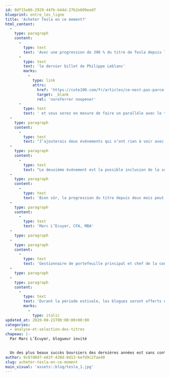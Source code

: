 ```yaml
---
id: 0df15e86-2929-44fb-b44d-27b2e609eed7
blueprint: entre_les_ligne
title: 'Acheter Tesla en ce moment?'
html_content:
  -
    type: paragraph
    content:
      -
        type: text
        text: 'Avec une progression de 390 % du titre de Tesla depuis le début de l’année, les actionnaires ont grandement bénéficié de la tendance vers l’électrification des transports. Depuis sa venue en Bourse en 2010 à un prix de 17 $, l’action a progressé de 62 % annuellement pour atteindre plus de 2 000 $ au moment d’écrire ses lignes. En outre, le titre a doublé au cours des deux derniers mois. C’est justement cette dernière hausse qui nous incite à la prudence car à notre avis, elle est davantage justifiée par le comportement des investisseurs que par les perspectives de croissance de la société. Je vous invite à lire ou relire '
      -
        type: text
        text: 'le dernier billet de Philippe Leblanc'
        marks:
          -
            type: link
            attrs:
              href: 'https://cote100.com/fr/articles/ce-nest-pas-parce-que-tout-le-monde-saute-du-pont-que-lon-doive-faire-de-meme'
              target: _blank
              rel: 'noreferrer noopener'
      -
        type: text
        text: ' et vous serez en mesure de faire un parallèle avec le titre de Tesla en ce moment.'
  -
    type: paragraph
    content:
      -
        type: text
        text: "J’ajouterais deux événements qui n’ont rien à voir avec la valeur intrinsèque de Tesla. Le premier est le fractionnement des actions de la société à raison de 5-pour-1 annoncé le 11 août dernier. Maintenant qu’il est possible d’acheter des fractions d’actions dans plusieurs firmes de courtage, il est peu probable qu’un prix de 400 $ US l’action entraîne une augmentation sensible de la demande pour les actions de la société par rapport à un prix de 2\_000 $. En tout cas, il ne s’agit certainement pas d’une nouvelle qui change notre estimation de la valeur intrinsèque de la société. Nous nous expliquons donc mal la hausse de 13 % du titre au lendemain de cette annonce."
  -
    type: paragraph
    content:
      -
        type: text
        text: "Le deuxième événement est la possible inclusion de la société dans l’indice S&P\_500 à la suite de la publication de profits pour un quatrième trimestre consécutif. Or, l’inclusion du titre dans cet indice aurait un impact significatif sur la demande pour les actions de Tesla. Il est difficile de calculer la demande de la part des investisseurs passifs qui visent à reproduire la composition de l’indice, mais certains analystes anticipent que 20 % à 25 % des actions qui se négocient librement pourraient aboutir chez des gestionnaires indiciels. Au cours actuel, il s’agirait d’une demande d’environ 65 G$\_US. À mon avis, certains investisseurs tentent probablement de profiter de cette demande en achetant des actions dans l’anticipation de les revendre à des gestionnaires indiciels qui seront obligés d’acheter advenant une annonce de l’inclusion du titre dans l’indice. Cette situation est du jamais vu car la société est maintenant la huitième plus grande société américaine derrière les géants technologiques, Berkshire Hathaway, Visa et Johnson et Johnson."
  -
    type: paragraph
    content:
      -
        type: text
        text: 'Bien sûr, la progression du titre depuis deux mois peut sûrement être justifiée et les analystes ne manquent pas d’arguments pour la justifier. Ainsi, plusieurs prétendent qu’on devrait considérer Tesla comme une société de technologie et non comme un fabricant d’automobiles ou même comme une société d’énergie car elle produit des batteries pour les producteurs d’électricité. Sans porter de jugement sur la validité de ces arguments, nous aurions plutôt tendance à tenir compte des risques dans notre évaluation de la société et à comprendre que certains événements ponctuels affectent présentement le cours du titre sans modifier notre estimation de la valeur intrinsèque de la société. Sans faire de recommandation formelle, nous serions tentés de recommander aux investisseurs d’acheter une Tesla plutôt que l’action de la société, et ce, même si nous considérons généralement l’achat d’une voiture comme un piètre investissement.'
  -
    type: paragraph
    content:
      -
        type: text
        text: 'Marc L’Ecuyer, CFA, MBA'
  -
    type: paragraph
  -
    type: paragraph
    content:
      -
        type: text
        text: 'Gestionnaire de portefeuille principal et chef de la conformité, Associé'
  -
    type: paragraph
  -
    type: paragraph
    content:
      -
        type: text
        text: 'Durant la période estivale, les blogues seront offerts en exclusivité sur COTE 100+.'
        marks:
          -
            type: italic
updated_at: 2020-08-21T00:00:00+00:00
categories:
  - analyse-et-selection-des-titres
chapeau: |-
  Par Marc L’Écuyer, blogueur invité
   

  Un des plus beaux succès boursiers des dernières années est sans contredit Tesla. La société fondée par le visionnaire Elon Musk a grandement favorisé l’adoption de véhicules électriques comme solution de rechange viable aux voitures dotées de moteurs à combustion. En développant initialement un produit de niche pour les acheteurs précurseurs, la société a réussi à abaisser les coûts de production des batteries tout en améliorant leur performance, ce qui permet maintenant une adoption de masse. On peut débattre de l’attrait économique de l’achat d’une voiture électrique aujourd’hui, mais je crois que ce débat sera révolu dans cinq ou dix ans, lorsque les coûts de production des voitures électriques diminueront et que la performance des batteries augmentera. Aujourd’hui, peu de gens mettent en doute qu’une part importante des ventes futures d’automobiles proviendra de voitures à batteries. Si certains en doutent, il est intéressant de constater qu’en Norvège, un pays précurseur à ce niveau, 65 % des ventes d’automobiles depuis le début de l’année 2020 impliquent des véhicules électriques ou rechargeables.
author: 9c87d8d7-e83f-438d-8d13-6efd9c2fae40
slug: acheter-tesla-en-ce-moment
main_visual: 'assets::blog/tesla_1.jpg'
---
```

